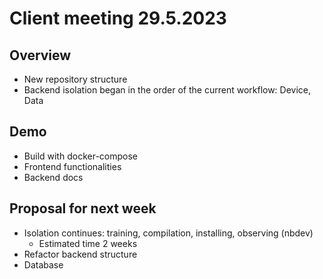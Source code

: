 # Client meeting 29.5.2023

## Overview
- New repository structure
- Backend isolation began in the order of the current workflow: Device, Data

## Demo
- Build with docker-compose
- Frontend functionalities
- Backend docs

## Proposal for next week
- Isolation continues: training, compilation, installing, observing (nbdev)
	- Estimated time 2 weeks
- Refactor backend structure
- Database
